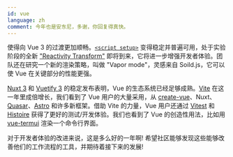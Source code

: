 ```yaml
---
id: vue
language: zh
comment: 今年也是安东尼，多谢，你回复得真快。
---
```


使得向 Vue 3 的过渡更加顺畅。[`<script setup>`](https://vuejs.org/api/sfc-script-setup.html) 变得稳定并普遍可用，处于实验阶段的全新 ["Reactivity Transform"](https://vuejs.org/guide/extras/reactivity-transform.html) 即将到来，它将进一步增强开发者体验。团队还在研究一个新的渲染策略，叫做 "Vapor mode"，灵感来自 Soild.js，它可以使 Vue 在关键部分的性能更强。

[Nuxt 3](https://nuxt.com) 和 [Vuetify 3](https://next.vuetifyjs.com/en/getting-started/installation/) 的稳定发布表明，Vue 的生态系统已经足够成熟。[Vite](https://vitejs.dev/) 在这一年里成倍增长，我们看到了 Vue 用户的大量采用，从 [create-vue](https://github.com/vuejs/create-vue)、Nuxt、[Quasar](https://github.com/quasarframework/quasar)、[Astro](https://astro.build/) 和许多新框架。借助 Vite 的力量，Vue 用户还通过 [Vitest](https://vitest.dev/) 和 [Histoire](https://histoire.dev/) 获得了更好的测试/开发体验。我们也看到了 Vue 的创造性用法，比如用 [vue-termui](https://vue-termui.dev/) 渲染一个命令行界面。

对于开发者体验的改进来说，这是多么好的一年啊! 希望社区能够发现这些能够改善他们的工作流程的工具，并期待着接下来的发展!
